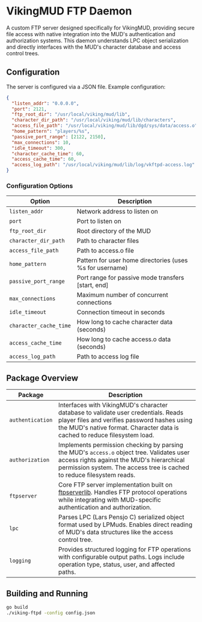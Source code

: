 # VikingMUD FTP Daemon

A custom FTP server designed specifically for VikingMUD, providing secure file access with native integration into the MUD's authentication and authorization systems. This daemon understands LPC object serialization and directly interfaces with the MUD's character database and access control trees.

## Configuration

The server is configured via a JSON file. Example configuration:

```json
{
  "listen_addr": "0.0.0.0",
  "port": 2121,
  "ftp_root_dir": "/usr/local/viking/mud/lib",
  "character_dir_path": "/usr/local/viking/mud/lib/characters",
  "access_file_path": "/usr/local/viking/mud/lib/dgd/sys/data/access.o",
  "home_pattern": "players/%s",
  "passive_port_range": [2122, 2150],
  "max_connections": 10,
  "idle_timeout": 300,
  "character_cache_time": 60,
  "access_cache_time": 60,
  "access_log_path": "/usr/local/viking/mud/lib/log/vkftpd-access.log"
}
```

### Configuration Options

| Option | Description |
|--------|------------|
| `listen_addr` | Network address to listen on |
| `port` | Port to listen on |
| `ftp_root_dir` | Root directory of the MUD |
| `character_dir_path` | Path to character files |
| `access_file_path` | Path to access.o file |
| `home_pattern` | Pattern for user home directories (uses %s for username) |
| `passive_port_range` | Port range for passive mode transfers [start, end] |
| `max_connections` | Maximum number of concurrent connections |
| `idle_timeout` | Connection timeout in seconds |
| `character_cache_time` | How long to cache character data (seconds) |
| `access_cache_time` | How long to cache access.o data (seconds) |
| `access_log_path` | Path to access log file |

## Package Overview

| Package | Description |
|---------|------------|
| `authentication` | Interfaces with VikingMUD's character database to validate user credentials. Reads player files and verifies password hashes using the MUD's native format. Character data is cached to reduce filesystem load. |
| `authorization` | Implements permission checking by parsing the MUD's `access.o` object tree. Validates user access rights against the MUD's hierarchical permission system. The access tree is cached to reduce filesystem reads. |
| `ftpserver` | Core FTP server implementation built on [ftpserverlib](https://github.com/fclairamb/ftpserverlib). Handles FTP protocol operations while integrating with MUD-specific authentication and authorization. |
| `lpc` | Parses LPC (Lars Pensjo C) serialized object format used by LPMuds. Enables direct reading of MUD's data structures like the access control tree. |
| `logging` | Provides structured logging for FTP operations with configurable output paths. Logs include operation type, status, user, and affected paths. |

## Building and Running

```bash
go build
./viking-ftpd -config config.json

